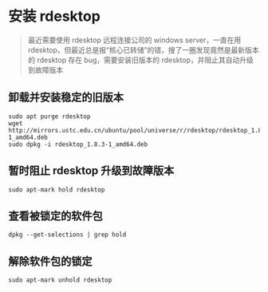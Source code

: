 # 安装 rdesktop 

> 最近需要使用 rdesktop 远程连接公司的 windows server，一直在用 rdesktop，但最近总是报“核心已转储”的错，搜了一圈发现竟然是最新版本的 rdesktop 存在 bug，需要安装旧版本的 rdesktop，并阻止其自动升级到故障版本

## 卸载并安装稳定的旧版本

``` shell
sudo apt purge rdesktop
wget http://mirrors.ustc.edu.cn/ubuntu/pool/universe/r/rdesktop/rdesktop_1.8.3-1_amd64.deb
sudo dpkg -i rdesktop_1.8.3-1_amd64.deb
```

## 暂时阻止 rdesktop 升级到故障版本

``` shell
sudo apt-mark hold rdesktop
```

## 查看被锁定的软件包

``` shell
dpkg --get-selections | grep hold
```

## 解除软件包的锁定

``` shell
sudo apt-mark unhold rdesktop
```

